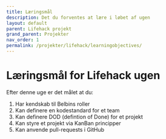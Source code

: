```yaml
---
title: Læringsmål
description: Det du forventes at lære i løbet af ugen
layout: default
parent: Lifehack projekt
grand_parent: Projekter
nav_order: 1
permalink: /projekter/lifehack/learningobjectives/
---
```


# Læringsmål for Lifehack ugen

Efter denne uge er det målet at du:

1. Har kendskab til Belbins roller
2. Kan definere en kodestandard for et team
3. Kan definere DOD (defintion of Done) for et projekt
4. Kan styre et projekt via KanBan principper
5. Kan anvende pull-requests i GitHub
